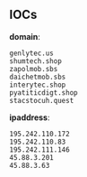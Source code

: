 
## IOCs

__domain__:

```text
genlytec.us
shumtech.shop
zapolmob.sbs
daichetmob.sbs
interytec.shop
pyatiticdigt.shop
stacstocuh.quest
```
__ipaddress__:

```text
195.242.110.172
195.242.110.83
195.242.111.146
45.88.3.201
45.88.3.63
```